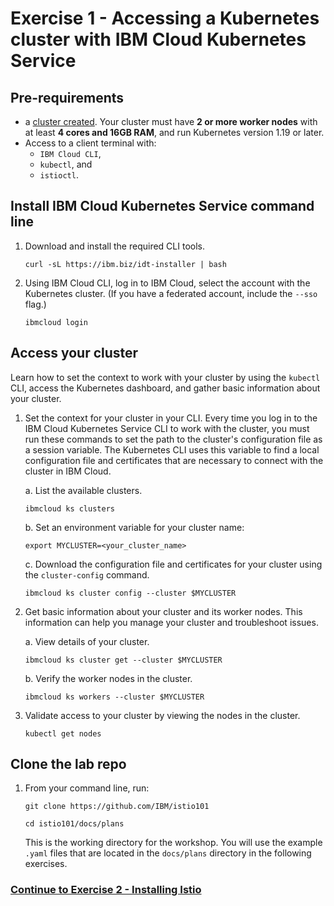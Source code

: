# Exercise 1 - Accessing a Kubernetes cluster with IBM Cloud Kubernetes Service

## Pre-requirements

* a [cluster created](https://cloud.ibm.com/docs/containers?topic=containers-clusters#clusters_standard). Your cluster must have **2 or more worker nodes** with at least **4 cores and 16GB RAM**, and run Kubernetes version 1.19 or later.
* Access to a client terminal with:
    * `IBM Cloud CLI`,
    * `kubectl`, and
    * `istioctl`.

## Install IBM Cloud Kubernetes Service command line

1. Download and install the required CLI tools.

    ```shell
    curl -sL https://ibm.biz/idt-installer | bash
    ```

1. Using IBM Cloud CLI, log in to IBM Cloud, select the account with the Kubernetes cluster. (If you have a federated account, include the `--sso` flag.)

    ```shell
    ibmcloud login
    ```

## Access your cluster

Learn how to set the context to work with your cluster by using the `kubectl` CLI, access the Kubernetes dashboard, and gather basic information about your cluster.

1. Set the context for your cluster in your CLI. Every time you log in to the IBM Cloud Kubernetes Service CLI to work with the cluster, you must run these commands to set the path to the cluster's configuration file as a session variable. The Kubernetes CLI uses this variable to find a local configuration file and certificates that are necessary to connect with the cluster in IBM Cloud.

    a. List the available clusters.

    ```shell
    ibmcloud ks clusters
    ```

    b. Set an environment variable for your cluster name:

    ```shell
    export MYCLUSTER=<your_cluster_name>
    ```

    c. Download the configuration file and certificates for your cluster using the `cluster-config` command.

    ```shell
    ibmcloud ks cluster config --cluster $MYCLUSTER
    ```

1. Get basic information about your cluster and its worker nodes. This information can help you manage your cluster and troubleshoot issues.

    a.  View details of your cluster.

    ```shell
    ibmcloud ks cluster get --cluster $MYCLUSTER
    ```

    b.  Verify the worker nodes in the cluster.

    ```shell
    ibmcloud ks workers --cluster $MYCLUSTER
    ```

1. Validate access to your cluster by viewing the nodes in the cluster.

    ```shell
    kubectl get nodes
    ```

## Clone the lab repo

1. From your command line, run:

    ```shell
    git clone https://github.com/IBM/istio101

    cd istio101/docs/plans
    ```

    This is the working directory for the workshop. You will use the example `.yaml` files that are located in the `docs/plans` directory in the following exercises.

### [Continue to Exercise 2 - Installing Istio](../exercise-2/README.md)
